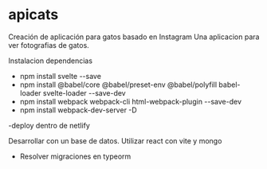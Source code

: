 # apicats
Creación de aplicación para gatos basado en Instagram
Una aplicacion para ver fotografias de gatos.

Instalacion dependencias
 - npm install svelte --save
 - npm install @babel/core @babel/preset-env @babel/polyfill babel-loader svelte-loader --save-dev
 - npm install webpack webpack-cli html-webpack-plugin --save-dev
 - npm install webpack-dev-server -D

 -deploy dentro de netlify
 
 Desarrollar con un base de datos.
Utilizar react con vite y mongo
- Resolver migraciones en typeorm

